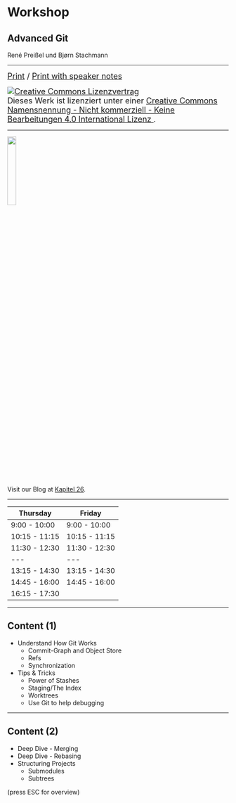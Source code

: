 # Workshop

## Advanced Git

René Preißel und Bjørn Stachmann

---


<font size="4">
  <a href="?print-pdf">Print</a> / <a href="?print-pdf&showNotes=true">Print with speaker notes
  </a>
</font>
<p/>
<font size="4">
  <a rel="license" href="http://creativecommons.org/licenses/by-nc-nd/4.0/"><img   alt="Creative Commons Lizenzvertrag" style="border-width:0" src="workshop-git-intro/cc-by-nc-nd.png" /></a><br />Dieses Werk ist lizenziert unter einer <a rel="license" href="http://creativecommons.org/licenses/by-nc-nd/4.0/">Creative Commons Namensnennung - Nicht kommerziell - Keine Bearbeitungen 4.0 International Lizenz
  </a>.
</font>

---


<img src="workshop-git-intro/git-buch.png" width="20%"/>

Visit our Blog at [Kapitel 26](http://kapitel26.github.io).

---


| Thursday             | Friday            |
|----------------------|----------------------|
|  9:00 - 10:00        |  9:00 - 10:00        |
| 10:15 - 11:15        | 10:15 - 11:15        |
| 11:30 - 12:30        | 11:30 - 12:30        |
|      ---             |      ---             |
| 13:15 - 14:30        | 13:15 - 14:30        |
| 14:45 - 16:00        | 14:45 - 16:00        |
| 16:15 - 17:30        |                      |


---


## Content (1)

 * Understand How Git Works
    * Commit-Graph and Object Store
    * Refs
    * Synchronization
 * Tips & Tricks
    * Power of Stashes
    * Staging/The Index
    * Worktrees
    * Use Git to help debugging

---

## Content (2)

 * Deep Dive - Merging
 * Deep Dive - Rebasing
 * Structuring Projects
   - Submodules
   - Subtrees
 
 
(press ESC for overview)



